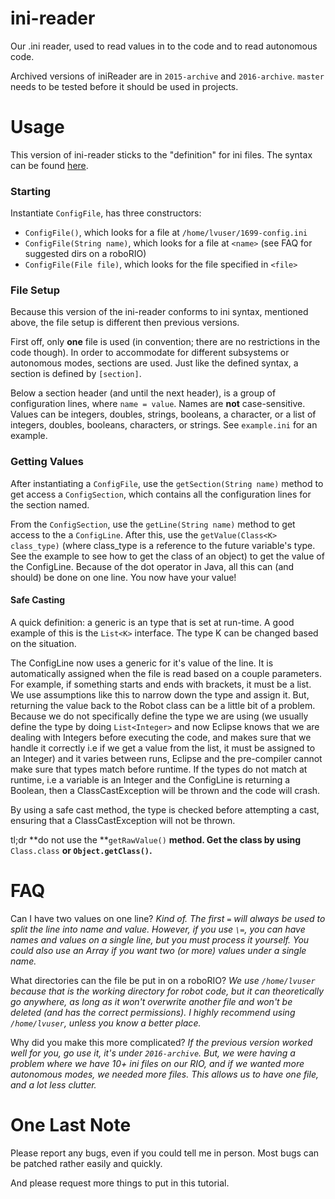 # ini-reader

Our .ini reader, used to read values in to the code and to read autonomous code.

Archived versions of iniReader are in `2015-archive` and `2016-archive`. `master` needs to be tested before it should be used in projects.

# Usage

This version of ini-reader sticks to the "definition" for ini files. The syntax can be found [here](https://en.wikipedia.org/wiki/INI_file).

### Starting

Instantiate `ConfigFile`, has three constructors:
- `ConfigFile()`, which looks for a file at `/home/lvuser/1699-config.ini`
- `ConfigFile(String name)`, which looks for a file at `<name>` (see FAQ for suggested dirs on a roboRIO)
- `ConfigFile(File file)`, which looks for the file specified in `<file>`

### File Setup

Because this version of the ini-reader conforms to ini syntax, mentioned above, the file setup is different then previous versions.

First off, only **one** file is used (in convention; there are no restrictions in the code though). In order to accommodate for different subsystems or autonomous modes, sections are used. Just like the defined syntax, a section is defined by `[section]`.

Below a section header (and until the next header), is a group of configuration lines, where `name = value`. Names are **not** case-sensitive. Values can be integers, doubles, strings, booleans, a character, or a list of integers, doubles, booleans, characters, or strings. See `example.ini` for an example.

### Getting Values

After instantiating a `ConfigFile`, use the `getSection(String name)` method to get access a `ConfigSection`, which contains all the configuration lines for the section named.

From the `ConfigSection`, use the `getLine(String name)` method to get access to the a `ConfigLine`. After this, use the `getValue(Class<K> class_type)` (where class_type is a reference to the future variable's type. See the example to see how to get the class of an object) to get the value of the ConfigLine. Because of the dot operator in Java, all this can (and should) be done on one line. You now have your value!

#### Safe Casting

A quick definition: a generic is an type that is set at run-time. A good example of this is the `List<K>` interface. The type K can be changed based on the situation.

The ConfigLine now uses a generic for it's value of the line. It is automatically assigned when the file is read based on a couple parameters. For example, if something starts and ends with brackets, it must be a list. We use assumptions like this to narrow down the type and assign it. But, returning the value back to the Robot class can be a little bit of a problem. Because we do not specifically define the type we are using (we usually define the type by doing `List<Integer>` and now Eclipse knows that we are dealing with Integers before executing the code, and makes sure that we handle it correctly i.e if we get a value from the list, it must be assigned to an Integer) and it varies between runs, Eclipse and the pre-compiler cannot make sure that types match before runtime. If the types do not match at runtime, i.e a variable is an Integer and the ConfigLine is returning a Boolean, then a ClassCastException will be thrown and the code will crash. 

By using a safe cast method, the type is checked before attempting a cast, ensuring that a ClassCastException will not be thrown. 

tl;dr **do not use the **`getRawValue()` **method. Get the class by using** `Class.class` **or **`Object.getClass()`**.**

# FAQ

Can I have two values on one line? *Kind of. The first `=` will always be used to split the line into name and value. However, if you use `\=`, you can have names and values on a single line, but you must process it yourself. You could also use an Array if you want two (or more) values under a single name.*

What directories can the file be put in on a roboRIO? *We use `/home/lvuser` because that is the working directory for robot code, but it can theoretically go anywhere, as long as it won't overwrite another file and won't be deleted (and has the correct permissions). I highly recommend using `/home/lvuser`, unless you know a better place.*

Why did you make this more complicated? *If the previous version worked well for you, go use it, it's under `2016-archive`. But, we were having a problem where we have 10+ ini files on our RIO, and if we wanted more autonomous modes, we needed more files. This allows us to have one file, and a lot less clutter.*

# One Last Note

Please report any bugs, even if you could tell me in person. Most bugs can be patched rather easily and quickly.

And please request more things to put in this tutorial. 